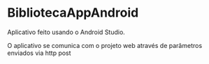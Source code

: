 # BibliotecaAppAndroid
Aplicativo feito usando o Android Studio.

O aplicativo se comunica com o projeto web através de parâmetros enviados via http post
